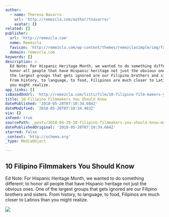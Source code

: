 ```yaml
---
author:
  - name: Theresa Navarro
    url: 'http://remezcla.com/author/tnavarro/'
    avatar: {}
related: []
publisher:
  url: 'http://remezcla.com'
  name: Remezcla
  favicon: 'http://remezcla.com/wp-content/themes/remezclasimple/img/favicon.png?x63031'
  domain: remezcla.com
keywords: []
description: >-
  Ed Note: For Hispanic Heritage Month, we wanted to do something different: to
  honor all people that have Hispanic heritage not just the obvious ones. One of
  the largest groups that gets ignored are our Filipino brothers and sisters.
  From history, to language, to food, Filipinos are much closer to Latinos than
  you might realize.
app_links: []
isBasedOnUrl: 'http://remezcla.com/lists/film/10-filipino-film-makers-you-should-know/'
title: 10 Filipino Filmmakers You Should Know
datePublished: '2018-05-20T07:10:34.684Z'
dateModified: '2018-05-20T07:10:34.463Z'
via: {}
inFeed: true
sourcePath: _posts/2018-04-28-10-filipino-filmmakers-you-should-know.md
datePublishedOriginal: '2018-05-20T07:10:34.684Z'
starred: false
_context: 'http://schema.org'
_type: MediaObject

---
```

<article style=""><h1>10 Filipino Filmmakers You Should Know</h1><p>Ed Note: For Hispanic Heritage Month, we wanted to do something different: to honor all people that have Hispanic heritage not just the obvious ones. One of the largest groups that gets ignored are our Filipino brothers and sisters. From history, to language, to food, Filipinos are much closer to Latinos than you might realize.</p><img src="http://remezcla.com/wp-content/uploads/2014/10/jessica-dela-merced.jpeg" /></article>
